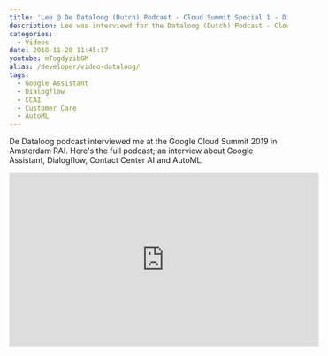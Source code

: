 ```yaml
---
title: 'Lee @ De Dataloog (Dutch) Podcast - Cloud Summit Special 1 - Dialogflow Contact Center AI en Auto ML voor developers'
description: Lee was interviewd for the Dataloog (Dutch) Podcast - Cloud Summit Special 1 - Dialogflow Contact Center AI en Auto ML voor developers
categories:
  - Videos
date: 2018-11-20 11:45:17
youtube: mTogdyzibGM
alias: /developer/video-dataloog/
tags:
  - Google Assistant
  - Dialogflow
  - CCAI
  - Customer Care
  - AutoML
---
```



De Dataloog podcast interviewed me at the Google Cloud Summit 2019 in Amsterdam RAI.
Here's the full podcast; an interview about Google Assistant, Dialogflow, Contact Center AI and AutoML.

<!--more-->
<iframe width="560" height="315" src="https://www.youtube.com/embed/mTogdyzibGM" frameborder="0" allow="accelerometer; autoplay; encrypted-media; gyroscope; picture-in-picture" allowfullscreen></iframe>